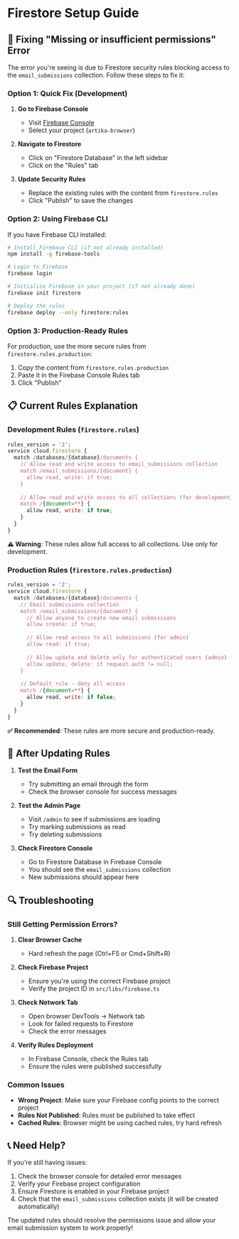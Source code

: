 # Firestore Setup Guide

## 🔧 Fixing "Missing or insufficient permissions" Error

The error you're seeing is due to Firestore security rules blocking access to the `email_submissions` collection. Follow these steps to fix it:

### Option 1: Quick Fix (Development)

1. **Go to Firebase Console**
   - Visit [Firebase Console](https://console.firebase.google.com/)
   - Select your project (`artika-browser`)

2. **Navigate to Firestore**
   - Click on "Firestore Database" in the left sidebar
   - Click on the "Rules" tab

3. **Update Security Rules**
   - Replace the existing rules with the content from `firestore.rules`
   - Click "Publish" to save the changes

### Option 2: Using Firebase CLI

If you have Firebase CLI installed:

```bash
# Install Firebase CLI (if not already installed)
npm install -g firebase-tools

# Login to Firebase
firebase login

# Initialize Firebase in your project (if not already done)
firebase init firestore

# Deploy the rules
firebase deploy --only firestore:rules
```

### Option 3: Production-Ready Rules

For production, use the more secure rules from `firestore.rules.production`:

1. Copy the content from `firestore.rules.production`
2. Paste it in the Firebase Console Rules tab
3. Click "Publish"

## 📋 Current Rules Explanation

### Development Rules (`firestore.rules`)
```javascript
rules_version = '2';
service cloud.firestore {
  match /databases/{database}/documents {
    // Allow read and write access to email_submissions collection
    match /email_submissions/{document} {
      allow read, write: if true;
    }
    
    // Allow read and write access to all collections (for development)
    match /{document=**} {
      allow read, write: if true;
    }
  }
}
```

**⚠️ Warning**: These rules allow full access to all collections. Use only for development.

### Production Rules (`firestore.rules.production`)
```javascript
rules_version = '2';
service cloud.firestore {
  match /databases/{database}/documents {
    // Email submissions collection
    match /email_submissions/{document} {
      // Allow anyone to create new email submissions
      allow create: if true;
      
      // Allow read access to all submissions (for admin)
      allow read: if true;
      
      // Allow update and delete only for authenticated users (admin)
      allow update, delete: if request.auth != null;
    }
    
    // Default rule - deny all access
    match /{document=**} {
      allow read, write: if false;
    }
  }
}
```

**✅ Recommended**: These rules are more secure and production-ready.

## 🚀 After Updating Rules

1. **Test the Email Form**
   - Try submitting an email through the form
   - Check the browser console for success messages

2. **Test the Admin Page**
   - Visit `/admin` to see if submissions are loading
   - Try marking submissions as read
   - Try deleting submissions

3. **Check Firestore Console**
   - Go to Firestore Database in Firebase Console
   - You should see the `email_submissions` collection
   - New submissions should appear here

## 🔍 Troubleshooting

### Still Getting Permission Errors?

1. **Clear Browser Cache**
   - Hard refresh the page (Ctrl+F5 or Cmd+Shift+R)

2. **Check Firebase Project**
   - Ensure you're using the correct Firebase project
   - Verify the project ID in `src/libs/firebase.ts`

3. **Check Network Tab**
   - Open browser DevTools → Network tab
   - Look for failed requests to Firestore
   - Check the error messages

4. **Verify Rules Deployment**
   - In Firebase Console, check the Rules tab
   - Ensure the rules were published successfully

### Common Issues

- **Wrong Project**: Make sure your Firebase config points to the correct project
- **Rules Not Published**: Rules must be published to take effect
- **Cached Rules**: Browser might be using cached rules, try hard refresh

## 📞 Need Help?

If you're still having issues:

1. Check the browser console for detailed error messages
2. Verify your Firebase project configuration
3. Ensure Firestore is enabled in your Firebase project
4. Check that the `email_submissions` collection exists (it will be created automatically)

The updated rules should resolve the permissions issue and allow your email submission system to work properly! 